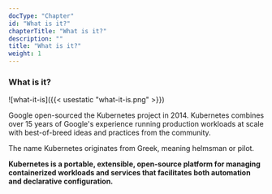 ```yaml
---
docType: "Chapter"
id: "What is it?"
chapterTitle: "What is it?"
description: ""
title: "What is it?"
weight: 1
---
```


### **What is it?**

![what-it-is]({{< usestatic "what-it-is.png" >}})

Google open-sourced the Kubernetes project in 2014. Kubernetes combines over 15 years of Google's experience running production workloads at scale with best-of-breed ideas and practices from the community.

The name Kubernetes originates from Greek, meaning helmsman or pilot.

**Kubernetes is a portable, extensible, open-source platform for managing containerized workloads and services that facilitates both automation and declarative configuration.**